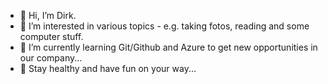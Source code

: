 - 👋 Hi, I’m Dirk.
- 👀 I’m interested in various topics - e.g. taking fotos, reading and some computer stuff.
- 🌱 I’m currently learning Git/Github and Azure to get new opportunities in our company...
- 👀 Stay healthy and have fun on your way...

<!---
DirkKon/DirkKon is a ✨ special ✨ repository because its `README.md` (this file) appears on your GitHub profile.
You can click the Preview link to take a look at your changes.
--->
